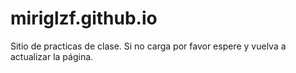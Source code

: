 # miriglzf.github.io
Sitio de practicas de clase. Si no carga por favor espere y vuelva a actualizar la página.

